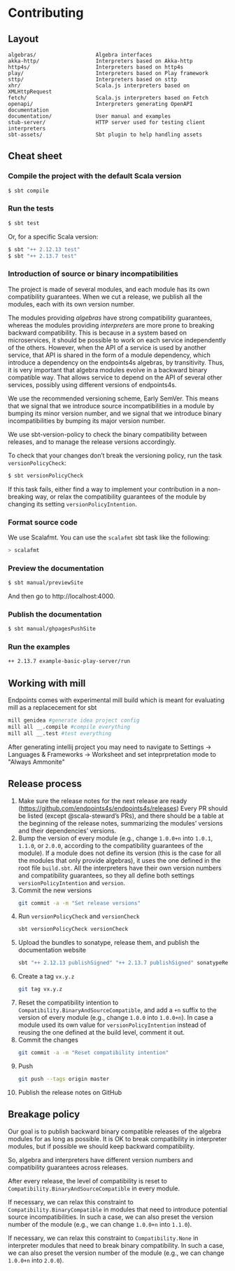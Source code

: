 Contributing
============

## Layout

~~~
algebras/                   Algebra interfaces
akka-http/                  Interpreters based on Akka-http
http4s/                     Interpreters based on http4s
play/                       Interpreters based on Play framework
sttp/                       Interpreters based on sttp
xhr/                        Scala.js interpreters based on XMLHttpRequest
fetch/                      Scala.js interpreters based on Fetch
openapi/                    Interpreters generating OpenAPI documentation
documentation/              User manual and examples
stub-server/                HTTP server used for testing client interpreters
sbt-assets/                 Sbt plugin to help handling assets
~~~

## Cheat sheet

### Compile the project with the default Scala version

~~~ sh
$ sbt compile
~~~

### Run the tests

~~~ sh
$ sbt test
~~~

Or, for a specific Scala version:

~~~ sh
$ sbt "++ 2.12.13 test"
$ sbt "++ 2.13.7 test"
~~~

### Introduction of source or binary incompatibilities

The project is made of several modules, and each module has its own compatibility
guarantees. When we cut a release, we publish all the modules, each with its own
version number.

The modules providing _algebras_ have strong compatibility guarantees, whereas
the modules providing _interpreters_ are more prone to breaking backward
compatibility. This is because in a system based on microservices, it should be
possible to work on each service independently of the others. However, when the
API of a service is used by another service, that API is shared in the form of
a module dependency, which introduce a dependency on the endpoints4s algebras,
by transitivity. Thus, it is very important that algebra modules evolve in a
backward binary compatible way. That allows service to depend on the API of
several other services, possibly using different versions of endpoints4s.

We use the recommended versioning scheme, Early SemVer. This means that we
signal that we introduce source incompatibilities in a module by bumping its
minor version number, and we signal that we introduce binary incompatibilities
by bumping its major version number.

We use sbt-version-policy to check the binary compatibility between releases,
and to manage the release versions accordingly.

To check that your changes don’t break the versioning policy, run the task
`versionPolicyCheck`:

~~~ sh
$ sbt versionPolicyCheck
~~~

If this task fails, either find a way to implement your contribution in a
non-breaking way, or relax the compatibility guarantees of the module
by changing its setting `versionPolicyIntention`.

### Format source code

We use Scalafmt. You can use the `scalafmt` sbt task like the following:

~~~ sh
> scalafmt
~~~

### Preview the documentation

~~~ sh
$ sbt manual/previewSite
~~~

And then go to http://localhost:4000.

### Publish the documentation

~~~ sh
$ sbt manual/ghpagesPushSite
~~~

### Run the examples 

~~~ sh
++ 2.13.7 example-basic-play-server/run
~~~

## Working with mill

Endpoints comes with experimental mill build which is meant for evaluating mill as a replacecement for sbt

~~~sh
mill genidea #generate idea project config
mill all __.compile #compile everything
mill all __.test #test everything
~~~
After generating intellij project you may need to navigate to Settings -> Languages & Frameworks -> Worksheet and set inteprpretation mode to "Always Ammonite"

## Release process

1. Make sure the release notes for the next release are ready (https://github.com/endpoints4s/endpoints4s/releases)
   Every PR should be listed (except @scala-steward’s PRs), and there should be a table at the
   beginning of the release notes, summarizing the modules’ versions and their dependencies’
   versions.
2. Bump the version of every module (e.g., change `1.0.0+n` into `1.0.1`, `1.1.0`, or `2.0.0`,
   according to the compatibility guarantees of the module). If a module does not define its
   version (this is the case for all the modules that only provide algebras), it uses the one
   defined in the root file `build.sbt`. All the interpreters have their own version numbers
   and compatibility guarantees, so they all define both settings `versionPolicyIntention` and
   `version`.
3. Commit the new versions
   ~~~ sh
   git commit -a -m "Set release versions"
   ~~~
4. Run `versionPolicyCheck` and `versionCheck`
   ~~~ sh
   sbt versionPolicyCheck versionCheck
   ~~~
5. Upload the bundles to sonatype, release them, and publish the documentation website
   ~~~ sh
   sbt "++ 2.12.13 publishSigned" "++ 2.13.7 publishSigned" sonatypeReleaseAll "++ 2.13.7 manual/makeSite" manual/ghpagesPushSite
   ~~~
6. Create a tag `vx.y.z`
   ~~~ sh
   git tag vx.y.z
   ~~~
7. Reset the compatibility intention to `Compatibility.BinaryAndSourceCompatible`,
   and add a `+n` suffix to the version of every module (e.g., change `1.0.0`
   into `1.0.0+n`). In case a module used its own value for `versionPolicyIntention`
   instead of reusing the one defined at the build level, comment it out.
8. Commit the changes
   ~~~ sh
   git commit -a -m "Reset compatibility intention"
   ~~~
9. Push
   ~~~ sh
   git push --tags origin master
   ~~~
10. Publish the release notes on GitHub

## Breakage policy

Our goal is to publish backward binary compatible releases of the algebra modules for as long
as possible. It is OK to break compatibility in interpreter modules, but if possible we
should keep backward compatibility.

So, algebra and interpreters have different version numbers and compatibility guarantees
across releases.

After every release, the level of compatibility is reset to `Compatibility.BinaryAndSourceCompatible`
in every module.

If necessary, we can relax this constraint to `Compatibility.BinaryCompatible` in modules that
need to introduce potential source incompatibilities. In such a case, we can also preset the
version number of the module (e.g., we can change `1.0.0+n` into `1.1.0`).

If necessary, we can relax this constraint to `Compatibility.None` in interpreter modules that
need to break binary compatibility. In such a case, we can also preset the version number of
the module (e.g., we can change `1.0.0+n` into `2.0.0`).
